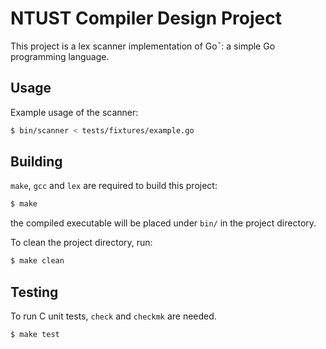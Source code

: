 NTUST Compiler Design Project
=============================

This project is a lex scanner implementation of Go¯:
a simple Go programming language.

Usage
-----

Example usage of the scanner:

```bash
$ bin/scanner < tests/fixtures/example.go
```


Building
--------

`make`, `gcc` and `lex` are required to build this project:

```bash
$ make
```

the compiled executable will be placed under `bin/` in the project directory.

To clean the project directory, run:

```bash
$ make clean
```


Testing
-------

To run C unit tests, `check` and `checkmk` are needed.

```bash
$ make test
```
